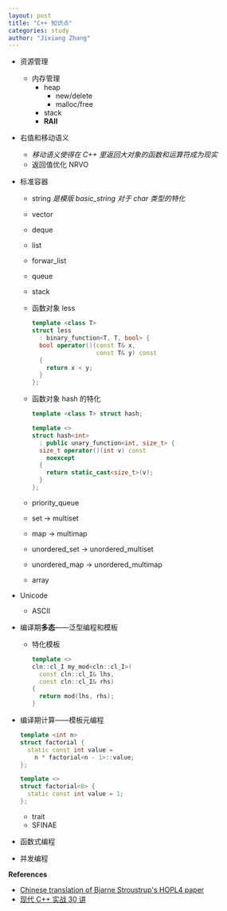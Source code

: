 ```yaml
---
layout: post
title: "C++ 知识点"
categories: study
author: "Jixiang Zhang"
---
```


- 资源管理
  - 内存管理
    - heap
      - new/delete
      - malloc/free
    - stack
    - **RAII**
- 右值和移动语义
  - *移动语义使得在 C++ 里返回大对象的函数和运算符成为现实*
  - 返回值优化 NRVO
- 标准容器
  - string *是模版 basic_string 对于 char 类型的特化*
  - vector
  - deque
  - list
  - forwar_list
  - queue
  - stack
  - 函数对象 less

    ```c++
    template <class T>
    struct less
      : binary_function<T, T, bool> {
      bool operator()(const T& x,
                      const T& y) const
      {
        return x < y;
      }
    };
    ```

  - 函数对象 hash 的特化

    ```c++
    template <class T> struct hash;

    template <>
    struct hash<int>
      : public unary_function<int, size_t> {
      size_t operator()(int v) const
        noexcept
      {
        return static_cast<size_t>(v);
      }
    };
    ```

  - priority_queue
  - set -> multiset
  - map -> multimap
  - unordered_set -> unordered_multiset
  - unordered_map -> unordered_multimap
  - array
- Unicode
  - ASCII
- 编译期**多态**——泛型编程和模板
  - 特化模板

    ```c++
    template <>
    cln::cl_I my_mod<cln::cl_I>(
      const cln::cl_I& lhs,
      const cln::cl_I& rhs)
    {
      return mod(lhs, rhs);
    }
    ```

- 编译期计算——模板元编程

  ```c++
  template <int n>
  struct factorial {
    static const int value =
      n * factorial<n - 1>::value;
  };

  template <>
  struct factorial<0> {
    static const int value = 1;
  };
  ```

  - trait
  - SFINAE
- 函数式编程
- 并发编程

**References**

- [Chinese translation of Bjarne Stroustrup's HOPL4 paper](https://github.com/Cpp-Club/Cxx_HOPL4_zh)
- [现代 C++ 实战 30 讲](https://time.geekbang.org/column/intro/100040501?tab=catalog)
